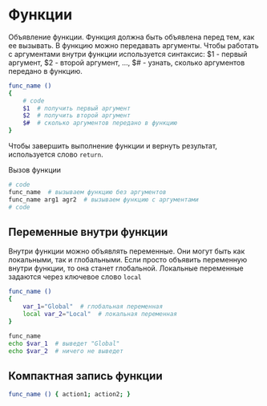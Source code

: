 # Функции

Объявление функции. Функция должна быть объявлена перед тем, как ее вызывать. В функцию можно передавать аргументы. Чтобы работать с аргументами внутри функции используется синтаксис: $1 - первый аргумент, $2 - второй аргумент, ..., $# - узнать, сколько аргументов передано в функцию.

```bash
func_name ()
{
    # code
    $1  # получить первый аргумент
    $2  # получить второй аргумент
    $#  # сколько аргументов передано в функцию
}
```

Чтобы завершить выполнение функции и вернуть результат, используется слово `return`.

Вызов функции

```bash
# code
func_name  # вызываем функцию без аргументов
func_name arg1 agr2  # вызываем функцию с аргументами
# code
```

## Переменные внутри функции

Внутри функции можно объявлять переменные. Они могут быть как локальными, так и глобальными. Если просто объявить переменную внутри функции, то она станет глобальной. Локальные переменные задаются через ключевое слово `local`

```bash
func_name ()
{
    var_1="Global"  # глобальная переменная
    local var_2="Local"  # локальная переменная
}

func_name
echo $var_1  # выведет "Global"
echo $var_2  # ничего не выведет
```

## Компактная запись функции

```bash
func_name () { action1; action2; }
```
